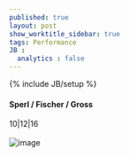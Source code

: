 ```yaml
---
published: true
layout: post
show_worktitle_sidebar: true
tags: Performance
JB :
  analytics : false
---
```


{% include JB/setup %}




<p>
<h4>Sperl / Fischer / Gross</h4>
10|12|16
<br /><br />
<img src="{{ site.url }}/images/fischer_sperl.jpg" alt="image">


</p>



